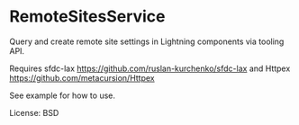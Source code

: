 # RemoteSitesService
Query and create remote site settings in Lightning components via tooling API.

Requires sfdc-lax https://github.com/ruslan-kurchenko/sfdc-lax
and Httpex https://github.com/metacursion/Httpex

See example for how to use.


License: BSD
